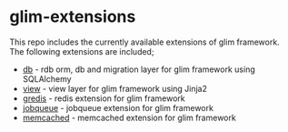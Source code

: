 glim-extensions
===============
This repo includes the currently available extensions of glim framework.
The following extensions are included;
- [db](https://github.com/aacanakin/glim-extensions/tree/master/glim_extensions/db) - rdb orm, db and migration layer for glim framework using SQLAlchemy
- [view](https://github.com/aacanakin/glim-extensions/tree/master/glim_extensions/view) - view layer for glim framework using Jinja2
- [gredis](https://github.com/aacanakin/glim-extensions/tree/master/glim_extensions/gredis) - redis extension for glim framework
- [jobqueue](https://github.com/aacanakin/glim-extensions/tree/master/glim_extensions/job) - jobqueue extension for glim framework
- [memcached](https://github.com/aacanakin/glim-extensions/tree/master/glim_extensions/memcached) - memcached extension for glim framework
